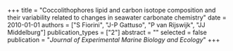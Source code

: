 +++
title = "Coccolithophores lipid and carbon isotope composition and their variability related to changes in seawater carbonate chemistry"
date = 2010-01-01
authors = ["S Fiorini", "J-P Gattuso", "P van Rijswijk", "JJ Middelburg"]
publication_types = ["2"]
abstract = ""
selected = false
publication = "*Journal of Experimental Marine Biology and Ecology*"
+++

